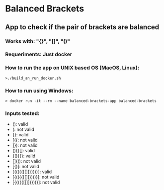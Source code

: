 # Balanced Brackets

## App to check if the pair of brackets are balanced 

### Works with:  "{}", "[]", "()"
### Requeriments: Just docker

### How to run the app on UNIX based OS (MacOS, Linux):
	>./build_an_run_docker.sh 
### How to run using Windows:
	> docker run -it --rm --name balanced-brackets-app balanced-brackets

### Inputs tested:
- (): valid
- (: not valid
- [](){}: valid
- [({: not valid
- ]}): not valid
- (){}[]: valid	
- [{()}](){}: valid
- []{(): not valid
- [{)]: not valid
- [{(({{[[]]}}))}]: valid
- [{(({{[[]]})))}]: not valid
- [{{({{[[]]}}))}]: not valid
